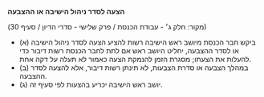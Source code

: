 **הצעה לסדר ניהול הישיבה או ההצבעה**

(מקור: חלק ג׳ - עבודת הכנסת / פרק שלישי - סדרי הדיון / סעיף 30)
 * (א) ביקש חבר הכנסת מיושב ראש הישיבה רשות להציע הצעה לסדר ניהול הישיבה או לסדר ההצבעה, יחליט היושב ראש אם לתת לחבר הכנסת רשות דיבור כדי להעלות את הצעתו; מסגרת הזמן להנמקת הצעה כאמור לא תעלה על דקה אחת.
 * (ב) במהלך הצבעה או סדרת הצבעות, לא תינתן רשות דיבור, אלא להצעה לסדר ההצבעה.
 * (ג) יושב ראש הישיבה יכריע בהצעות לפי סעיף זה.